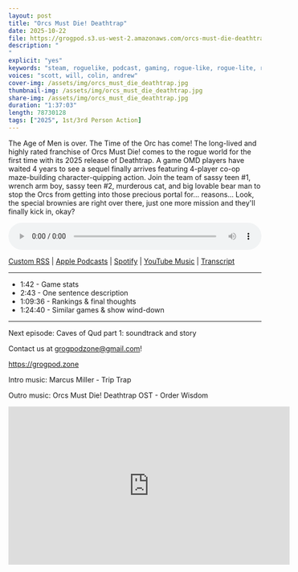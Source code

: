 ```yaml
---
layout: post
title: "Orcs Must Die! Deathtrap"
date: 2025-10-22
file: https://grogpod.s3.us-west-2.amazonaws.com/orcs-must-die-deathtrap.mp3
description: "
"
explicit: "yes" 
keywords: "steam, roguelike, podcast, gaming, rogue-like, rogue-lite, roguelite, tribes, starsiege, deadzone"
voices: "scott, will, colin, andrew"
cover-img: /assets/img/orcs_must_die_deathtrap.jpg
thumbnail-img: /assets/img/orcs_must_die_deathtrap.jpg
share-img: /assets/img/orcs_must_die_deathtrap.jpg
duration: "1:37:03"
length: 78730128   
tags: ["2025", 1st/3rd Person Action]
---
```


The Age of Men is over. The Time of the Orc has come! The long-lived and highly rated franchise of Orcs Must Die! comes to the rogue world for the first time with its 2025 release of Deathtrap. A game OMD players have waited 4 years to see a sequel finally arrives featuring 4-player co-op maze-building character-quipping action. Join the team of sassy teen #1, wrench arm boy, sassy teen #2, murderous cat, and big lovable bear man to stop the Orcs from getting into those precious portal for... reasons... Look, the special brownies are right over there, just one more mission and they'll finally kick in, okay?

<div class="container">
  <audio controls style="width: 100%;">
    <source src="https://grogpod.s3.us-west-2.amazonaws.com/orcs-must-die-deathtrap.mp3">
  </audio>
</div>

[Custom RSS](https://grogpod.zone/feed.xml) | [Apple Podcasts](https://podcasts.apple.com/us/podcast/deadzone-rogue/id1650474911?i=1000730731032) | [Spotify](https://open.spotify.com/episode/1GgoODUIKv81sQElwfaz0B) | [YouTube Music](https://music.youtube.com/playlist?list=PL-ShOmyMvd4jYFChE6tgj0JYG8RKK4xe0) | [Transcript](https://github.com/ScottBurger/going_rogue_podcast/blob/master/docs/transcripts/deadzone-rogue.txt)


---

* 1:42 - Game stats
* 2:43 - One sentence description
* 1:09:36 - Rankings & final thoughts
* 1:24:40 - Similar games & show wind-down
  
---

Next episode: Caves of Qud part 1: soundtrack and story

Contact us at grogpodzone@gmail.com!

https://grogpod.zone

Intro music: Marcus Miller - Trip Trap

Outro music: Orcs Must Die! Deathtrap OST - Order Wisdom


<div class="embed-responsive embed-responsive-16by9">
<iframe width="560" height="315" src="https://www.youtube.com/embed/nOWghR8YPq0" title="YouTube video player" frameborder="0" allow="accelerometer; autoplay; clipboard-write; encrypted-media; gyroscope; picture-in-picture" allowfullscreen></iframe>
</div>

